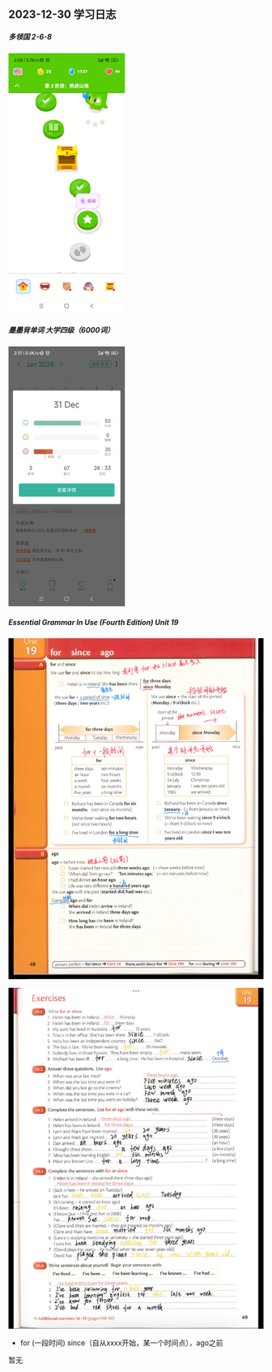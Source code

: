 ## 2023-12-30 学习日志

##### 多领国 2-6-8

<img src="../../2023/img/image-20240101131548977.png" alt="image-20240101131548977" style="zoom:50%;" />

##### 墨墨背单词 大学四级（6000词）

<img src="../../2023/img/image-20240101131559886.png" alt="image-20240101131559886" style="zoom:50%;" />

##### Essential Grammar In Use (Fourth Edition)  Unit 19

![image-20240101131743124](../../2023/img/image-20240101131743124.png)

![image-20240101142558245](../../2023/img/image-20240101142558245.png)

- for (一段时间) since（自从xxxx开始，某一个时间点），ago之前

暂无

